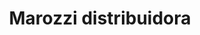 ---
title: "Marozzi distribuidora"
url: /rafaela/marozzi-distribuidora/
shop: piezas de automóviles
---